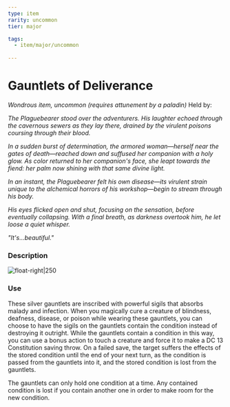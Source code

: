 ```yaml
---
type: item
rarity: uncommon
tier: major

tags:
  - item/major/uncommon
  
---
```

 # Gauntlets of Deliverance
 _Wondrous item, uncommon (requires attunement by a paladin)_
Held by:

 _The Plaguebearer stood over the adventurers. His laughter echoed through the cavernous sewers as they lay there, drained by the virulent poisons coursing through their blood._

_In a sudden burst of determination, the armored woman—herself near the gates of death—reached down and suffused her companion with a holy glow. As color returned to her companion's face, she leapt towards the fiend: her palm now shining with that same divine light._

_In an instant, the Plaguebearer felt his own disease—its virulent strain unique to the alchemical horrors of his workshop—begin to stream through his body._

_His eyes flicked open and shut, focusing on the sensation, before eventually collapsing. With a final breath, as darkness overtook him, he let loose a quiet whisper._

_"It's...beautiful."_
 ### Description
![float-right|250](https://i.redd.it/zek4gmshrya41.png)

 ### Use
 
 These silver gauntlets are inscribed with powerful sigils that absorbs malady and infection. When you magically cure a creature of blindness, deafness, disease, or poison while wearing these gauntlets, you can choose to have the sigils on the gauntlets contain the condition instead of destroying it outright. While the gauntlets contain a condition in this way, you can use a bonus action to touch a creature and force it to make a DC 13 Constitution saving throw. On a failed save, the target suffers the effects of the stored condition until the end of your next turn, as the condition is passed from the gauntlets into it, and the stored condition is lost from the gauntlets.

The gauntlets can only hold one condition at a time. Any contained condition is lost if you contain another one in order to make room for the new condition.